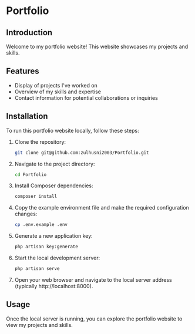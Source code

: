 # Portfolio

## Introduction

Welcome to my portfolio website! This website showcases my projects and skills. 

## Features

- Display of projects I've worked on
- Overview of my skills and expertise
- Contact information for potential collaborations or inquiries

## Installation

To run this portfolio website locally, follow these steps:

1. Clone the repository:

    ```bash
    git clone git@github.com:zulhusni2003/Portfolio.git
    ```

2. Navigate to the project directory:

    ```bash
    cd Portfolio
    ```

3. Install Composer dependencies:

    ```bash
    composer install
    ```

4. Copy the example environment file and make the required configuration changes:

    ```bash
    cp .env.example .env
    ```

5. Generate a new application key:

    ```bash
    php artisan key:generate
    ```

6. Start the local development server:

    ```bash
    php artisan serve
    ```

7. Open your web browser and navigate to the local server address (typically http://localhost:8000).

## Usage

Once the local server is running, you can explore the portfolio website to view my projects and skills.




